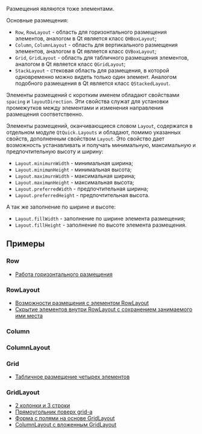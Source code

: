 Размещения являются тоже элементами.

Основные размещения:

- ```Row```, ```RowLayout``` - область для горизонтального размещения элементов, аналогом в Qt является класс ```QHBoxLayout```;
- ```Column```, ```ColumnLayout``` - область для вертикального размещения элементов, аналогом в Qt является класс ```QVBoxLayout```;
- ```Grid```, ```GridLayout``` - область для табличного размещения элементов, аналогом в Qt является класс ```QGridLayout```;
- ```StackLayout``` - стековая область для размещения, в которой одновременно можно видеть только один элемент. Аналогом подобного размещения в Qt является класс ```QStackedLayout```.

Элементы
размещений с коротким именем обладают свойствами ```spacing``` и ```layoutDirection```. Эти свойства
служат для установки промежутков между элементами и изменения направления размещения
соответственно.

Элементы размещений, оканчивающиеся словом ```Layout```, содержатся в отдельном модуле
```QtQuick.Layouts``` и обладают, помимо указанных свойств, дополненным свойством ```Layout```.
Это свойство дает возможность устанавливать и получать минимальную, максимальную и
предпочтительную высоту и ширину:

- ```Layout.minimurnWidth```   - минимальная ширина;
- ```Layout.minimшnНeight```   - минимальная высота;
- ```Layout.maximurnWidth```   - максимальная ширина;
- ```Layout.maximшnНeight```   - максимальная высота;
- ```Layout.preferredWidth```  - предпочтительная ширина;
- ```Layout.preferredHeight``` - предпочтительная высота.

А так же заполнение по ширине и высоте:

- ```Layout.fillWidth```  - заполнение по ширине элемента размещения;
- ```Layout.fillHeight``` - заполнение по высоте элемента размещения.

## Примеры

### Row

- [Работа горизонтального размещения](row-el)

### RowLayout

- [Возможности размещения с элементом RowLayout](row-lyt)
- [Скрытие элементов внутри RowLayout с сохранением занимаемого ими места](hide-items-in-row-lyt)

### Column

### ColumnLayout

### Grid

- [Табличное размещение четырех элементов](grid-el)

### GridLayout

- [2 колонки и 3 строки](../grid/grid-layout-2cols-3rows)
- [Прямоугольник поверх grid-a](../grid/rect-over-grid-layout)
- [Форма с полями на основе GridLayout](../grid/grid-with-fields)
- [ColumnLayout с вложенным GridLayout](../grid/grid-layout-inside-column-layout)
